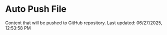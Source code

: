 # Auto Push File

Content that will be pushed to GitHub repository.
Last updated: 06/27/2025, 12:53:58 PM